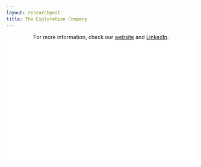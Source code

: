 ```yaml
---
layout: researchpost
title: The Exploration Company
---
```


<style>
  #tec {
    background-color: black;
    color: white}
</style>
<div align="center">
  For more information, check our <a href="https://exploration.space/"> website</a> and <a href="https://www.linkedin.com/company/exploration-company/"> LinkedIn</a>.
</div>
<div>
  <img src="/Space/TEC/logo.png">
</div>